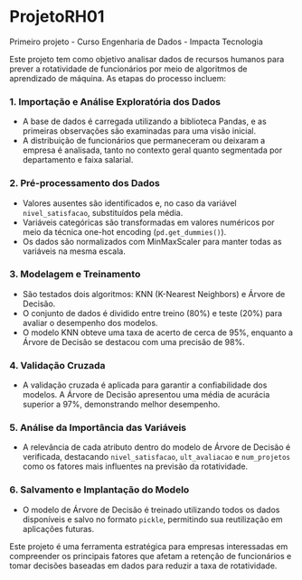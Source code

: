 # ProjetoRH01
Primeiro projeto - Curso Engenharia de Dados - Impacta Tecnologia

Este projeto tem como objetivo analisar dados de recursos humanos para prever a rotatividade de funcionários por meio de algoritmos de aprendizado de máquina. As etapas do processo incluem:  

### 1. **Importação e Análise Exploratória dos Dados**  
- A base de dados é carregada utilizando a biblioteca Pandas, e as primeiras observações são examinadas para uma visão inicial.  
- A distribuição de funcionários que permaneceram ou deixaram a empresa é analisada, tanto no contexto geral quanto segmentada por departamento e faixa salarial.  

### 2. **Pré-processamento dos Dados**  
- Valores ausentes são identificados e, no caso da variável `nivel_satisfacao`, substituídos pela média.  
- Variáveis categóricas são transformadas em valores numéricos por meio da técnica one-hot encoding (`pd.get_dummies()`).  
- Os dados são normalizados com MinMaxScaler para manter todas as variáveis na mesma escala.  

### 3. **Modelagem e Treinamento**  
- São testados dois algoritmos: KNN (K-Nearest Neighbors) e Árvore de Decisão.  
- O conjunto de dados é dividido entre treino (80%) e teste (20%) para avaliar o desempenho dos modelos.  
- O modelo KNN obteve uma taxa de acerto de cerca de 95%, enquanto a Árvore de Decisão se destacou com uma precisão de 98%.  

### 4. **Validação Cruzada**  
- A validação cruzada é aplicada para garantir a confiabilidade dos modelos. A Árvore de Decisão apresentou uma média de acurácia superior a 97%, demonstrando melhor desempenho.  

### 5. **Análise da Importância das Variáveis**  
- A relevância de cada atributo dentro do modelo de Árvore de Decisão é verificada, destacando `nivel_satisfacao`, `ult_avaliacao` e `num_projetos` como os fatores mais influentes na previsão da rotatividade.  

### 6. **Salvamento e Implantação do Modelo**  
- O modelo de Árvore de Decisão é treinado utilizando todos os dados disponíveis e salvo no formato `pickle`, permitindo sua reutilização em aplicações futuras.  

Este projeto é uma ferramenta estratégica para empresas interessadas em compreender os principais fatores que afetam a retenção de funcionários e tomar decisões baseadas em dados para reduzir a taxa de rotatividade.
